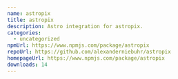 ```yaml
---
name: astropix
title: astropix
description: Astro integration for astropix.
categories:
  - uncategorized
npmUrl: https://www.npmjs.com/package/astropix
repoUrl: https://github.com/alexanderniebuhr/astropix
homepageUrl: https://www.npmjs.com/package/astropix
downloads: 14
---
```

